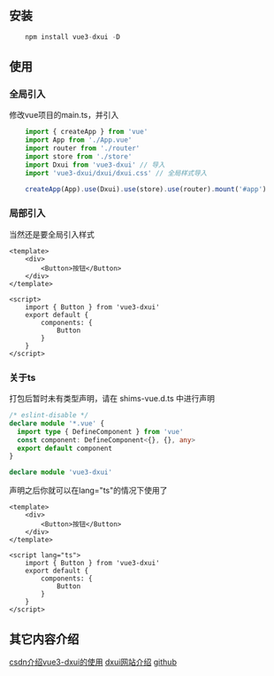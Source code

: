 ## 安装

```javascript
    npm install vue3-dxui -D
```

## 使用
### 全局引入

修改vue项目的main.ts，并引入
```ts
    import { createApp } from 'vue'
    import App from './App.vue'
    import router from './router'
    import store from './store'
    import Dxui from 'vue3-dxui' // 导入
    import 'vue3-dxui/dxui/dxui.css' // 全局样式导入

    createApp(App).use(Dxui).use(store).use(router).mount('#app')
```

### 局部引入
当然还是要全局引入样式
```vue
<template>
    <div>
        <Button>按钮</Button>
    </div>
</template>

<script>
    import { Button } from 'vue3-dxui'
    export default {
        components: {
            Button
        }
    }
</script>
```

### 关于ts
打包后暂时未有类型声明，请在 shims-vue.d.ts 中进行声明

```ts
/* eslint-disable */
declare module '*.vue' {
  import type { DefineComponent } from 'vue'
  const component: DefineComponent<{}, {}, any>
  export default component
}

declare module 'vue3-dxui'

```
声明之后你就可以在lang="ts"的情况下使用了
```vue
<template>
    <div>
        <Button>按钮</Button>
    </div>
</template>

<script lang="ts">
    import { Button } from 'vue3-dxui'
    export default {
        components: {
            Button
        }
    }
</script>
```

## 其它内容介绍
[csdn介绍vue3-dxui的使用](https://dengxi.blog.csdn.net/article/details/129508840)
[dxui网站介绍](http://www.dxyx-together.cn/#/home/button)
[github](https://github.com/757363985/dxui)